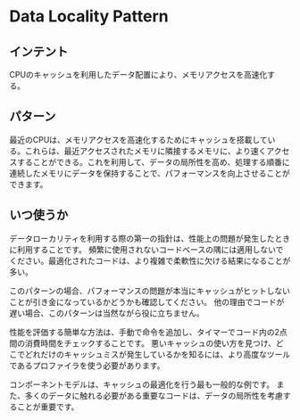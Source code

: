 # Data Locality Pattern 

## インテント

CPUのキャッシュを利用したデータ配置により、メモリアクセスを高速化する。




## パターン

最近のCPUは、メモリアクセスを高速化するためにキャッシュを搭載している。これらは、最近アクセスされたメモリに隣接するメモリに、より速くアクセスすることができる。これを利用して、データの局所性を高め、処理する順番に連続したメモリにデータを保持することで、パフォーマンスを向上させることができます。




## いつ使うか

データローカリティを利用する際の第一の指針は、性能上の問題が発生したときに利用することです。 頻繁に使用されないコードベースの隅には適用しないでください。最適化されたコードは、より複雑で柔軟性に欠ける結果になることが多い。

このパターンの場合、パフォーマンスの問題が本当にキャッシュがヒットしないことが引き金になっているかどうかも確認してください。 他の理由でコードが遅い場合、このパターンは当然ながら役に立ちません。

性能を評価する簡単な方法は、手動で命令を追加し、タイマーでコード内の2点間の消費時間をチェックすることです。 悪いキャッシュの使い方を見つけ、どこでどれだけのキャッシュミスが発生しているかを知るには、より高度なツールであるプロファイラを使う必要があります。

コンポーネントモデルは、キャッシュの最適化を行う最も一般的な例です。 また、多くのデータに触れる必要がある重要なコードは、データの局所性を考慮することが重要です。


